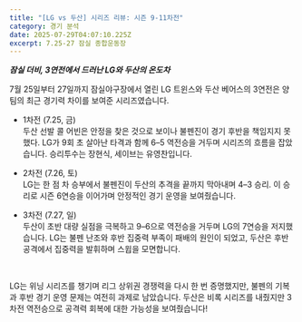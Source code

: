 ```yaml
---
title: "[LG vs 두산] 시리즈 리뷰: 시즌 9-11차전"
category: 경기 분석
date: 2025-07-29T04:07:10.225Z
excerpt: 7.25-27 잠실 종합운동장
---
```

***잠실 더비, 3연전에서 드러난 LG와 두산의 온도차***

7월 25일부터 27일까지 잠실야구장에서 열린 LG 트윈스와 두산 베어스의 3연전은 양 팀의 최근 경기력 차이를 보여준 시리즈였습니다.
	

* 1차전 (7.25, 금)</br>
  두산 선발 콜 어빈은 안정을 찾은 것으로 보이나 불펜진이 경기 후반을 책임지지 못했다. LG가 9회 초 살아난 타격과 함께 6–5 역전승을 거두며 시리즈의 흐름을 잡았습니다. 승리투수는 장현식, 세이브는 유영찬입니다.

* 2차전 (7.26, 토)</br>
  LG는 한 점 차 승부에서 불펜진이 두산의 추격을 끝까지 막아내며 4–3 승리. 이 승리로 시즌 6연승을 이어가며 안정적인 경기 운영을 보여줬습니다.

* 3차전 (7.27, 일)</br>
  두산이 초반 대량 실점을 극복하고 9–6으로 역전승을 거두며 LG의 7연승을 저지했습니다. LG는 불펜 난조와 후반 집중력 부족이 패배의 원인이 되었고, 두산은 후반 공격에서 집중력을 발휘하며 스윕을 모면합니다.
</br>

LG는 위닝 시리즈를 챙기며 리그 상위권 경쟁력을 다시 한 번 증명했지만,
불펜의 기복과 후반 경기 운영 문제는 여전히 과제로 남았습니다.
두산은 비록 시리즈를 내줬지만 3차전 역전승으로 공격력 회복에 대한 가능성을 보여줬습니다!